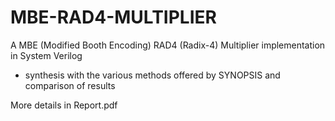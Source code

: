 # MBE-RAD4-MULTIPLIER
A MBE (Modified Booth Encoding) RAD4 (Radix-4) Multiplier implementation in System Verilog

+ synthesis with the various methods offered by SYNOPSIS and comparison of results

More details in Report.pdf
